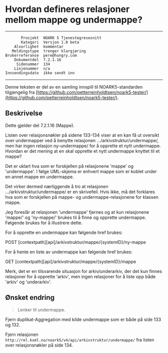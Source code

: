 Hvordan defineres relasjoner mellom mappe og undermappe?
===================================================

 ------------------  ---------------------------------
           Prosjekt  NOARK 5 Tjenestegresesnitt
           Kategori  Versjon 1.0 beta
        Alvorlighet  kommentar
       Meldingstype  trenger klargjøring
    Brukerreferanse  pere@hungry.com
        Dokumentdel  7.2.1.16
         Sidenummer  134
        Linjenummer  n/a
    Innsendingsdato  ikke sendt inn
 ------------------  ---------------------------------

Denne teksten er del av en samling innspill til NOARK5-standarden
tilgjengelig fra [https://github.com/petterreinholdtsen/noark5-tester/](https://github.com/petterreinholdtsen/noark5-tester/).

Beskrivelse
-----------

Dette gjelder del 7.2.1.16 (Mappe).

Listen over relasjonsnøkler på sidene 133-134 viser at en kan få ut oversikt over undermapper ved å benytte relasjonen
.../arkivstruktur/undermappe/, men har ingen relasjon ny-undermappe/ for å
opprette et nytt undermappe.  Hvordan er det mening at en skal opprette et nytt undermappe knyttet til et mappe?

Det er uklart hva som er forskjellen på relasjonene 'mappe' og
'undermappe'.  I følge UML-skjema er enhvert mappe som er koblet under
en annet mappe en undermappe.

Det virker dermed nærliggende å tro at
relasjonen .../arkivstruktur/undermappe/ er en skrivefeil.  Hvis ikke,
må det forklares hva som er forskjellen på mappe- og
undermappe-relasjonene for klassen mappe.

Jeg foreslår at relasjonen 'undermappe' fjernes og at kun relasjonene
'mappe/' og 'ny-mappe/' brukes til å finne og opprette undermappe. 
Følgende brukes for å illustrere dette.

For å opprette en undermappe kan følgende href brukes:

   POST [contextpath][api]/arkivstruktur/mappe/{systemID}/ny-mappe

For å hente en liste av undermappe kan følgende href brukes:

   GET [contextpath][api]/arkivstruktur/mappe/{systemID}/mappe

Merk, det er en tilsvarende situasjon for arkiv/underarkiv, der det
kun finnes relasjoner for å opprette 'arkiv', men ingen relasjoner for å
liste opp både 'arkiv' og 'underarkiv'.

Ønsket endring
--------------

> Lenker til undermappe.

Fjern duplikat-Aggregation med kilde undermappe som er både på side 133 og 132.

Fjern relasjonen
`http://rel.kxml.no/noark5/v4/api/arkivstruktur/undermappe/` fra
listen over relasjonsnøkler på side 134.
